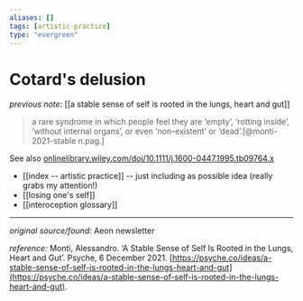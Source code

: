```yaml
---
aliases: []
tags: [artistic-practice]
type: "evergreen"
---
```


# Cotard's delusion

_previous note:_ [[a stable sense of self is rooted in the lungs, heart and gut]]

> a rare syndrome in which people feel they are ‘empty’, ‘rotting inside’, ‘without internal organs’, or even ‘non-existent’ or ‘dead’.[@monti-2021-stable n.pag.]

See also [onlinelibrary.wiley.com/doi/10.1111/j.1600-0447.1995.tb09764.x](https://onlinelibrary.wiley.com/doi/10.1111/j.1600-0447.1995.tb09764.x)

- [[index -- artistic practice]] -- just including as possible idea (really grabs my attention!)
- [[losing one's self]]
- [[interoception glossary]]
---

_original source/found:_ Aeon newsletter

_reference:_ Monti, Alessandro. ‘A Stable Sense of Self Is Rooted in the Lungs, Heart and Gut’. Psyche, 6 December 2021. [https://psyche.co/ideas/a-stable-sense-of-self-is-rooted-in-the-lungs-heart-and-gut](https://psyche.co/ideas/a-stable-sense-of-self-is-rooted-in-the-lungs-heart-and-gut).



